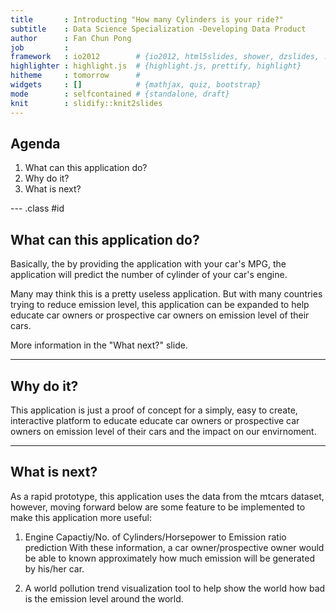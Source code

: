```yaml
---
title       : Introducting "How many Cylinders is your ride?"
subtitle    : Data Science Specialization -Developing Data Product
author      : Fan Chun Pong
job         : 
framework   : io2012        # {io2012, html5slides, shower, dzslides, ...}
highlighter : highlight.js  # {highlight.js, prettify, highlight}
hitheme     : tomorrow      # 
widgets     : []            # {mathjax, quiz, bootstrap}
mode        : selfcontained # {standalone, draft}
knit        : slidify::knit2slides
---
```


## Agenda

1. What can this application do?
2. Why do it?
3. What is next?

--- .class #id 

## What can this application do?
Basically, the by providing the application with your car's MPG, the application
will predict the number of cylinder of your car's engine.

Many may think this is a pretty useless application. But with many countries trying
to reduce emission level, this application can be expanded to help educate car
owners or prospective car owners on emission level of their cars.

More information in the "What next?" slide.

---

## Why do it?
This application is just a proof of concept for a simply, easy to create,
interactive platform to educate educate car owners or prospective car owners on 
emission level of their cars and the impact on our envirnoment.

---

## What is next?
As a rapid prototype, this application uses the data from the mtcars dataset,
however, moving forward below are some feature to be implemented to make this 
application more useful:

1. Engine Capactiy/No. of Cylinders/Horsepower to Emission ratio prediction
With these information, a car owner/prospective owner would be able to known 
approximately how much emission will be generated by his/her car.

2. A world pollution trend visualization tool to help show the world how bad is 
the emission level around the world.




